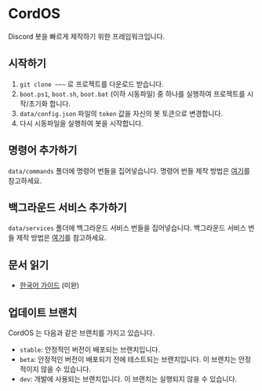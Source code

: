 # CordOS
Discord 봇을 빠르게 제작하기 위한 프레임워크입니다.

## 시작하기
1. `git clone ~~~` 로 프로젝트를 다운로드 받습니다.
2. `boot.ps1`, `boot.sh`, `boot.bat` (이하 시동파일) 중 하나를 실행하여 프로젝트를 시작/초기화 합니다.
3. `data/config.json` 파일의 `token` 값을 자신의 봇 토큰으로 변경합니다.
4. 다시 시동파일을 실행하여 봇을 시작합니다.

## 명령어 추가하기
`data/commands` 폴더에 명령어 번들을 집어넣습니다. 명령어 번들 제작 방법은 [여기](docs/kr/developerguide/Commands.md)를 참고하세요.

## 백그라운드 서비스 추가하기
`data/services` 폴더에 백그라운드 서비스 번들을 집어넣습니다. 백그라운드 서비스 번들 제작 방법은 [여기](docs/kr/developerguide/Services.md)를 참고하세요.

## 문서 읽기
- [한국어 가이드](docs/kr/README.md) (미완)

## 업데이트 브랜치
CordOS 는 다음과 같은 브랜치를 가지고 있습니다.
- `stable`: 안정적인 버전이 배포되는 브랜치입니다.
- `beta`: 안정적인 버전이 배포되기 전에 테스트되는 브랜치입니다. 이 브랜치는 안정적이지 않을 수 있습니다.
- `dev`: 개발에 사용되는 브랜치입니다. 이 브랜치는 실행되지 않을 수 있습니다.
